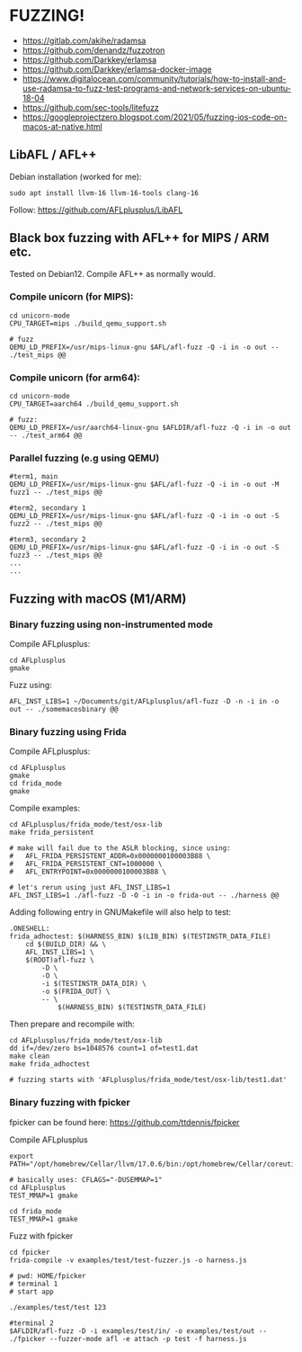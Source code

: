 # FUZZING!

* https://gitlab.com/akihe/radamsa
* https://github.com/denandz/fuzzotron
* https://github.com/Darkkey/erlamsa
* https://github.com/Darkkey/erlamsa-docker-image
* https://www.digitalocean.com/community/tutorials/how-to-install-and-use-radamsa-to-fuzz-test-programs-and-network-services-on-ubuntu-18-04
* https://github.com/sec-tools/litefuzz
* https://googleprojectzero.blogspot.com/2021/05/fuzzing-ios-code-on-macos-at-native.html

## LibAFL / AFL++
Debian installation (worked for me):

```
sudo apt install llvm-16 llvm-16-tools clang-16
```

Follow: https://github.com/AFLplusplus/LibAFL


## Black box fuzzing with AFL++ for MIPS / ARM etc.

Tested on Debian12. Compile AFL++ as normally would.

### Compile unicorn (for MIPS):
```
cd unicorn-mode
CPU_TARGET=mips ./build_qemu_support.sh

# fuzz
QEMU_LD_PREFIX=/usr/mips-linux-gnu $AFL/afl-fuzz -Q -i in -o out -- ./test_mips @@ 
```

### Compile unicorn (for arm64):
```
cd unicorn-mode
CPU_TARGET=aarch64 ./build_qemu_support.sh

# fuzz:
QEMU_LD_PREFIX=/usr/aarch64-linux-gnu $AFLDIR/afl-fuzz -Q -i in -o out -- ./test_arm64 @@
```

### Parallel fuzzing (e.g using QEMU)
```
#term1, main
QEMU_LD_PREFIX=/usr/mips-linux-gnu $AFL/afl-fuzz -Q -i in -o out -M fuzz1 -- ./test_mips @@

#term2, secondary 1
QEMU_LD_PREFIX=/usr/mips-linux-gnu $AFL/afl-fuzz -Q -i in -o out -S fuzz2 -- ./test_mips @@

#term3, secondary 2
QEMU_LD_PREFIX=/usr/mips-linux-gnu $AFL/afl-fuzz -Q -i in -o out -S fuzz3 -- ./test_mips @@
...
...
```

## Fuzzing with macOS (M1/ARM)

### Binary fuzzing using non-instrumented mode

Compile AFLplusplus:
```
cd AFLplusplus
gmake
```

Fuzz using:
```
AFL_INST_LIBS=1 ~/Documents/git/AFLplusplus/afl-fuzz -D -n -i in -o out -- ./somemacosbinary @@
```

### Binary fuzzing using Frida
Compile AFLplusplus:
```
cd AFLplusplus
gmake
cd frida_mode
gmake
```

Compile examples:
```
cd AFLplusplus/frida_mode/test/osx-lib
make frida_persistent

# make will fail due to the ASLR blocking, since using:
# 	AFL_FRIDA_PERSISTENT_ADDR=0x0000000100003B88 \
#	AFL_FRIDA_PERSISTENT_CNT=1000000 \
#	AFL_ENTRYPOINT=0x0000000100003B88 \

# let's rerun using just AFL_INST_LIBS=1
AFL_INST_LIBS=1 ./afl-fuzz -D -O -i in -o frida-out -- ./harness @@
```

Adding following entry in GNUMakefile will also help to test:
```
.ONESHELL:
frida_adhoctest: $(HARNESS_BIN) $(LIB_BIN) $(TESTINSTR_DATA_FILE)
	cd $(BUILD_DIR) && \
	AFL_INST_LIBS=1 \
	$(ROOT)afl-fuzz \
		-D \
		-O \
		-i $(TESTINSTR_DATA_DIR) \
		-o $(FRIDA_OUT) \
		-- \
			$(HARNESS_BIN) $(TESTINSTR_DATA_FILE)

```

Then prepare and recompile with:
```
cd AFLplusplus/frida_mode/test/osx-lib
dd if=/dev/zero bs=1048576 count=1 of=test1.dat
make clean
make frida_adhoctest

# fuzzing starts with 'AFLplusplus/frida_mode/test/osx-lib/test1.dat'
```

### Binary fuzzing with fpicker
fpicker can be found here: https://github.com/ttdennis/fpicker

Compile AFLplusplus
```
export PATH="/opt/homebrew/Cellar/llvm/17.0.6/bin:/opt/homebrew/Cellar/coreutils/9.4/bin":$PATH

# basically uses: CFLAGS="-DUSEMMAP=1"
cd AFLplusplus
TEST_MMAP=1 gmake

cd frida_mode
TEST_MMAP=1 gmake
```

Fuzz with fpicker
```
cd fpicker
frida-compile -v examples/test/test-fuzzer.js -o harness.js

# pwd: HOME/fpicker
# terminal 1
# start app

./examples/test/test 123

#terminal 2
$AFLDIR/afl-fuzz -D -i examples/test/in/ -o examples/test/out -- ./fpicker --fuzzer-mode afl -e attach -p test -f harness.js
```
